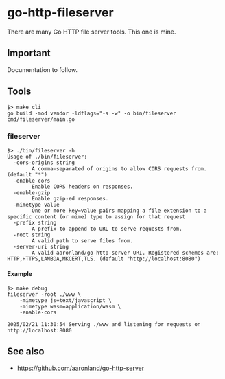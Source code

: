 # go-http-fileserver

There are many Go HTTP file server tools. This one is mine.

## Important

Documentation to follow.

## Tools

```
$> make cli
go build -mod vendor -ldflags="-s -w" -o bin/fileserver cmd/fileserver/main.go
```

### fileserver

```
$> ./bin/fileserver -h
Usage of ./bin/fileserver:
  -cors-origins string
    	A comma-separated of origins to allow CORS requests from. (default "*")
  -enable-cors
    	Enable CORS headers on responses.
  -enable-gzip
    	Enable gzip-ed responses.
  -mimetype value
    	One or more key=value pairs mapping a file extension to a specific content (or mime) type to assign for that request
  -prefix string
    	A prefix to append to URL to serve requests from.
  -root string
    	A valid path to serve files from.
  -server-uri string
    	A valid aaronland/go-http-server URI. Registered schemes are: HTTP,HTTPS,LAMBDA,MKCERT,TLS. (default "http://localhost:8080")
```

#### Example

```
$> make debug
fileserver -root ./www \
	-mimetype js=text/javascript \
	-mimetype wasm=application/wasm \
	-enable-cors
	
2025/02/21 11:30:54 Serving ./www and listening for requests on http://localhost:8080
```

## See also

* https://github.com/aaronland/go-http-server